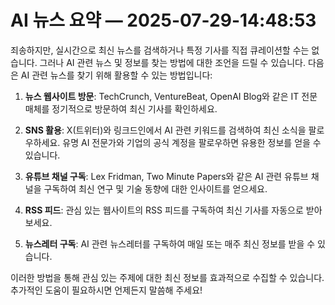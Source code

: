 # AI 뉴스 요약 — 2025-07-29-14:48:53

죄송하지만, 실시간으로 최신 뉴스를 검색하거나 특정 기사를 직접 큐레이션할 수는 없습니다. 그러나 AI 관련 뉴스 및 정보를 찾는 방법에 대한 조언을 드릴 수 있습니다. 다음은 AI 관련 뉴스를 찾기 위해 활용할 수 있는 방법입니다:

1. **뉴스 웹사이트 방문**: TechCrunch, VentureBeat, OpenAI Blog와 같은 IT 전문 매체를 정기적으로 방문하여 최신 기사를 확인하세요.

2. **SNS 활용**: X(트위터)와 링크드인에서 AI 관련 키워드를 검색하여 최신 소식을 팔로우하세요. 유명 AI 전문가와 기업의 공식 계정을 팔로우하면 유용한 정보를 얻을 수 있습니다.

3. **유튜브 채널 구독**: Lex Fridman, Two Minute Papers와 같은 AI 관련 유튜브 채널을 구독하여 최신 연구 및 기술 동향에 대한 인사이트를 얻으세요.

4. **RSS 피드**: 관심 있는 웹사이트의 RSS 피드를 구독하여 최신 기사를 자동으로 받아보세요.

5. **뉴스레터 구독**: AI 관련 뉴스레터를 구독하여 매일 또는 매주 최신 정보를 받을 수 있습니다.

이러한 방법을 통해 관심 있는 주제에 대한 최신 정보를 효과적으로 수집할 수 있습니다. 추가적인 도움이 필요하시면 언제든지 말씀해 주세요!